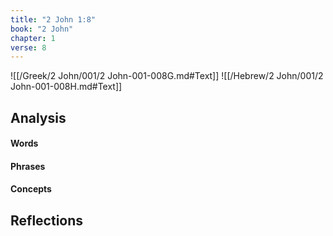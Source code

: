 ```yaml
---
title: "2 John 1:8"
book: "2 John"
chapter: 1
verse: 8
---
```

![[/Greek/2 John/001/2 John-001-008G.md#Text]]
![[/Hebrew/2 John/001/2 John-001-008H.md#Text]]

## Analysis

#### Words

#### Phrases

#### Concepts

## Reflections
